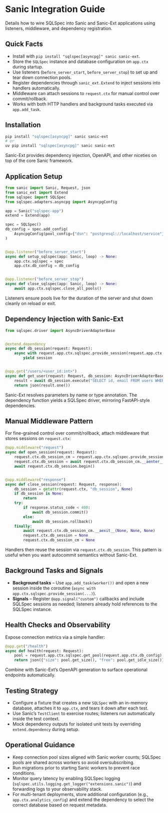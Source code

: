 # Sanic Integration Guide

Details how to wire SQLSpec into Sanic and Sanic-Ext applications using listeners, middleware, and dependency registration.

## Quick Facts

- Install with `pip install "sqlspec[asyncpg]" sanic sanic-ext`.
- Store the `SQLSpec` instance and database configuration on `app.ctx` during startup.
- Use listeners (`before_server_start`, `before_server_stop`) to set up and tear down connection pools.
- Register dependencies through `sanic_ext.Extend` to inject sessions into handlers automatically.
- Middleware can attach sessions to `request.ctx` for manual control over commit/rollback.
- Works with both HTTP handlers and background tasks executed via `app.add_task`.

## Installation

```bash
pip install "sqlspec[asyncpg]" sanic sanic-ext
# or
uv pip install "sqlspec[asyncpg]" sanic sanic-ext
```

Sanic-Ext provides dependency injection, OpenAPI, and other niceties on top of the core Sanic framework.

## Application Setup

```python
from sanic import Sanic, Request, json
from sanic_ext import Extend
from sqlspec import SQLSpec
from sqlspec.adapters.asyncpg import AsyncpgConfig

app = Sanic("sqlspec-app")
extend = Extend(app)

spec = SQLSpec()
db_config = spec.add_config(
    AsyncpgConfig(pool_config={"dsn": "postgresql://localhost/service"}),
)


@app.listener("before_server_start")
async def setup_sqlspec(app: Sanic, loop) -> None:
    app.ctx.sqlspec = spec
    app.ctx.db_config = db_config


@app.listener("before_server_stop")
async def close_sqlspec(app: Sanic, loop) -> None:
    await app.ctx.sqlspec.close_all_pools()
```

Listeners ensure pools live for the duration of the server and shut down cleanly on reload or exit.

## Dependency Injection with Sanic-Ext

```python
from sqlspec.driver import AsyncDriverAdapterBase


@extend.dependency
async def db_session(request: Request):
    async with request.app.ctx.sqlspec.provide_session(request.app.ctx.db_config) as session:
        yield session


@app.get("/users/<user_id:int>")
async def get_user(request: Request, db_session: AsyncDriverAdapterBase, user_id: int) -> object:
    result = await db_session.execute("SELECT id, email FROM users WHERE id = $1", user_id)
    return json(result.one())
```

Sanic-Ext resolves parameters by name or type annotation. The dependency function yields a SQLSpec driver, mirroring FastAPI-style dependencies.

## Manual Middleware Pattern

For fine-grained control over commit/rollback, attach middleware that stores sessions on `request.ctx`:

```python
@app.middleware("request")
async def open_session(request: Request):
    request.ctx.db_session_cm = request.app.ctx.sqlspec.provide_session(request.app.ctx.db_config)
    request.ctx.db_session = await request.ctx.db_session_cm.__aenter__()
    await request.ctx.db_session.begin()


@app.middleware("response")
async def close_session(request: Request, response):
    db_session = getattr(request.ctx, "db_session", None)
    if db_session is None:
        return
    try:
        if response.status_code < 400:
            await db_session.commit()
        else:
            await db_session.rollback()
    finally:
        await request.ctx.db_session_cm.__aexit__(None, None, None)
        request.ctx.db_session = None
        request.ctx.db_session_cm = None
```

Handlers then reuse the session via `request.ctx.db_session`. This pattern is useful when you want autocommit semantics without Sanic-Ext.

## Background Tasks and Signals

- **Background tasks** – Use `app.add_task(worker())` and open a new session inside the coroutine (`async with app.ctx.sqlspec.provide_session(...)`).
- **Signals** – Register `@app.signal("custom")` callbacks and include SQLSpec sessions as needed; listeners already hold references to the SQLSpec instance.

## Health Checks and Observability

Expose connection metrics via a simple handler:

```python
@app.get("/health")
async def health(request: Request):
    pool = request.app.ctx.sqlspec.get_pool(request.app.ctx.db_config)
    return json({"size": pool.get_size(), "free": pool.get_idle_size()})
```

Combine with Sanic-Ext’s OpenAPI generation to surface operational endpoints automatically.

## Testing Strategy

- Configure a fixture that creates a new `SQLSpec` with an in-memory database, attaches it to `app.ctx`, and tears it down after each test.
- Use Sanic’s `TestClient` to exercise routes; listeners run automatically inside the test context.
- Mock dependency outputs for isolated unit tests by overriding `extend.dependency` during setup.

## Operational Guidance

- Keep connection pool sizes aligned with Sanic worker counts; SQLSpec pools are shared across workers so avoid oversubscribing.
- Run migrations prior to starting Sanic workers to prevent race conditions.
- Monitor query latency by enabling SQLSpec logging (`sqlspec.utils.logging.get_logger("extensions.sanic")`) and forwarding logs to your observability stack.
- For multi-tenant deployments, store additional configuration (e.g., `app.ctx.analytics_config`) and extend the dependency to select the correct database based on request metadata.
